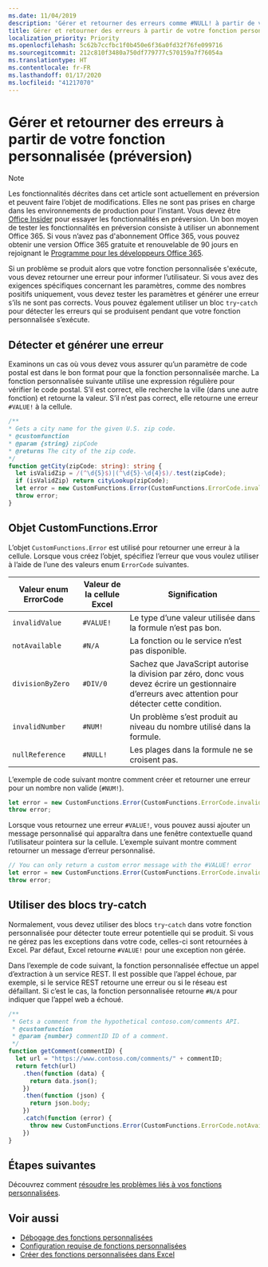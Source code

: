 ```yaml
---
ms.date: 11/04/2019
description: 'Gérer et retourner des erreurs comme #NULL! à partir de votre fonction personnalisée'
title: Gérer et retourner des erreurs à partir de votre fonction personnalisée (préversion)
localization_priority: Priority
ms.openlocfilehash: 5c62b7ccfbc1f0b450e6f36a0fd32f76fe099716
ms.sourcegitcommit: 212c810f3480a750df779777c570159a7f76054a
ms.translationtype: HT
ms.contentlocale: fr-FR
ms.lasthandoff: 01/17/2020
ms.locfileid: "41217070"
---
```

# <a name="handle-and-return-errors-from-your-custom-function-preview"></a>Gérer et retourner des erreurs à partir de votre fonction personnalisée (préversion)

> [!NOTE]
> Les fonctionnalités décrites dans cet article sont actuellement en préversion et peuvent faire l’objet de modifications. Elles ne sont pas prises en charge dans les environnements de production pour l’instant. Vous devez être [Office Insider](https://insider.office.com/join) pour essayer les fonctionnalités en préversion.  Un bon moyen de tester les fonctionnalités en préversion consiste à utiliser un abonnement Office 365. Si vous n’avez pas d'abonnement Office 365, vous pouvez obtenir une version Office 365 gratuite et renouvelable de 90 jours en rejoignant le [Programme pour les développeurs Office 365](https://developer.microsoft.com/office/dev-program).

Si un problème se produit alors que votre fonction personnalisée s'exécute, vous devez retourner une erreur pour informer l’utilisateur. Si vous avez des exigences spécifiques concernant les paramètres, comme des nombres positifs uniquement, vous devez tester les paramètres et générer une erreur s’ils ne sont pas corrects. Vous pouvez également utiliser un bloc `try`-`catch` pour détecter les erreurs qui se produisent pendant que votre fonction personnalisée s’exécute.

## <a name="detect-and-throw-an-error"></a>Détecter et générer une erreur

Examinons un cas où vous devez vous assurer qu’un paramètre de code postal est dans le bon format pour que la fonction personnalisée marche. La fonction personnalisée suivante utilise une expression régulière pour vérifier le code postal. S’il est correct, elle recherche la ville (dans une autre fonction) et retourne la valeur. S’il n’est pas correct, elle retourne une erreur `#VALUE!` à la cellule.

```typescript
/**
* Gets a city name for the given U.S. zip code.
* @customfunction
* @param {string} zipCode
* @returns The city of the zip code.
*/
function getCity(zipCode: string): string {
  let isValidZip = /(^\d{5}$)|(^\d{5}-\d{4}$)/.test(zipCode);
  if (isValidZip) return cityLookup(zipCode);
  let error = new CustomFunctions.Error(CustomFunctions.ErrorCode.invalidValue, "Please provide a valid U.S. zip code.");
  throw error;
}
```

## <a name="the-customfunctionserror-object"></a>Objet CustomFunctions.Error

L’objet `CustomFunctions.Error` est utilisé pour retourner une erreur à la cellule. Lorsque vous créez l’objet, spécifiez l’erreur que vous voulez utiliser à l’aide de l’une des valeurs enum `ErrorCode` suivantes.


|Valeur enum ErrorCode  |Valeur de la cellule Excel  |Signification  |
|---------------|---------|---------|
|`invalidValue`   | `#VALUE!` | Le type d’une valeur utilisée dans la formule n’est pas bon. |
|`notAvailable`   | `#N/A`    | La fonction ou le service n’est pas disponible. |
|`divisionByZero` | `#DIV/0`  | Sachez que JavaScript autorise la division par zéro, donc vous devez écrire un gestionnaire d’erreurs avec attention pour détecter cette condition. |
|`invalidNumber`  | `#NUM!`   | Un problème s’est produit au niveau du nombre utilisé dans la formule. |
|`nullReference`  | `#NULL!`  | Les plages dans la formule ne se croisent pas. |

L’exemple de code suivant montre comment créer et retourner une erreur pour un nombre non valide (`#NUM!`).

```typescript
let error = new CustomFunctions.Error(CustomFunctions.ErrorCode.invalidNumber);
throw error;
```

Lorsque vous retournez une erreur `#VALUE!`, vous pouvez aussi ajouter un message personnalisé qui apparaîtra dans une fenêtre contextuelle quand l’utilisateur pointera sur la cellule. L’exemple suivant montre comment retourner un message d’erreur personnalisé.

```typescript
// You can only return a custom error message with the #VALUE! error
let error = new CustomFunctions.Error(CustomFunctions.ErrorCode.invalidValue, “The parameter can only contain lowercase characters.”);
throw error;
```

## <a name="use-try-catch-blocks"></a>Utiliser des blocs try-catch

Normalement, vous devez utiliser des blocs `try`-`catch` dans votre fonction personnalisée pour détecter toute erreur potentielle qui se produit. Si vous ne gérez pas les exceptions dans votre code, celles-ci sont retournées à Excel. Par défaut, Excel retourne `#VALUE!` pour une exception non gérée.

Dans l’exemple de code suivant, la fonction personnalisée effectue un appel d’extraction à un service REST. Il est possible que l’appel échoue, par exemple, si le service REST retourne une erreur ou si le réseau est défaillant. Si c’est le cas, la fonction personnalisée retourne `#N/A` pour indiquer que l’appel web a échoué.


```typescript
/**
 * Gets a comment from the hypothetical contoso.com/comments API.
 * @customfunction
 * @param {number} commentID ID of a comment.
 */
function getComment(commentID) {
  let url = "https://www.contoso.com/comments/" + commentID;
  return fetch(url)
    .then(function (data) {
      return data.json();
    })
    .then(function (json) {
      return json.body;
    })
    .catch(function (error) {
      throw new CustomFunctions.Error(CustomFunctions.ErrorCode.notAvailable);
    })
}
```

## <a name="next-steps"></a>Étapes suivantes

Découvrez comment [résoudre les problèmes liés à vos fonctions personnalisées](custom-functions-troubleshooting.md).

## <a name="see-also"></a>Voir aussi

* [Débogage des fonctions personnalisées](custom-functions-debugging.md)
* [Configuration requise de fonctions personnalisées](custom-functions-requirement-sets.md)
* [Créer des fonctions personnalisées dans Excel](custom-functions-overview.md)
